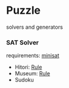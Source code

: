 # Puzzle

solvers and generators



### SAT Solver

requirements: [minisat](http://minisat.se/)

- Hitori: [Rule](http://www.nikoli.com/ja/puzzles/hitori/)
- Museum: [Rule](http://www.nikoli.com/ja/puzzles/bijutsukan/)
- Sudoku
